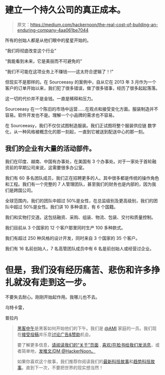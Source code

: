 # 建立一个持久公司的真正成本。

> 原文：<https://medium.com/hackernoon/the-real-cost-of-building-an-enduring-company-4aa061be7044>

所有的创始人都是从他们眼中的星星开始的。

“我们将彻底改变这个行业”

“我能看到未来，它是美丽而不可避免的”

“我们不可能在这项业务上不赚钱——这太符合逻辑了！!"

但现实不是那样的。在 Sourceeasy 的案例中，自从它在 2013 年 3 月作为一个客户的订单开始以来，我们犯了很多错误，做了很多错事，经历了很多起起落落。

这一切的代价并不是金钱。一直是稀释和压力。

Sourceeasy 在一个陈旧的市场中运营……在观点和接受变化方面。服装制造并不容易。软件开发也不是。理解一个小品牌的需求也不容易。

在 Sourceeasy，我们不仅仅试图制造服装。我们正试图将整个服装供应链 数字化，从一种风格被概念化的那一刻起，一直到它被送到配送中心的那一刻。

## 我们的企业有大量的活动部件。

我们在印度、越南、中国有办事处，在美国有 3 个办事处。对于一家处于首轮融资前的早期公司来说，这需要很多办公室。

我们有 60 多名团队成员，我们正在招聘更多的人。其中很多都是传统的操作角色和工程。我们有一个完整的 7 人管理团队，甚至我们的财务也是内部的，因为我们是跨国公司。

全球范围内，我们的团队中超过 50%是女性，在总监级别及更高级别，我们的团队中超过 50%是女性。我们讲 10 多种语言，有 6 个国籍。

我们和实物打交道。这包括融资、采购、组装、物流、包装、交付和质量控制。

我们目前从 3 个国家的 12 个客户那里同时生产 100 多种款式。

我们有超过 250 种风格的设计开发，同时来自 3 个国家的 35 个客户。

我们有 16 名前创始人，7 名高管团队成员中有 6 名是前创始人或经营过企业。

# 但是，我们没有经历痛苦、悲伤和许多挣扎就没有走到这一步。

不要失去耐心。刚刚开始起作用。我哪儿也不去。

乌特卡雷，

普拉内

> [黑客中午](http://bit.ly/Hackernoon)是黑客如何开始他们的下午。我们是 [@AMI](http://bit.ly/atAMIatAMI) 家庭的一员。我们现在[接受投稿](http://bit.ly/hackernoonsubmission)并乐意[讨论广告&赞助](mailto:partners@amipublications.com)机会。
> 
> 要了解更多信息，[请阅读我们的“关于”页面](https://goo.gl/4ofytp) , [喜欢/在脸书给我们发消息](http://bit.ly/HackernoonFB)，或者简单地，[发推文/DM @HackerNoon。](https://goo.gl/k7XYbx)
> 
> 如果你喜欢这个故事，我们推荐你阅读我们的[最新科技故事](http://bit.ly/hackernoonlatestt)和[趋势科技故事](https://hackernoon.com/trending)。直到下一次，不要把世界的现实想当然！